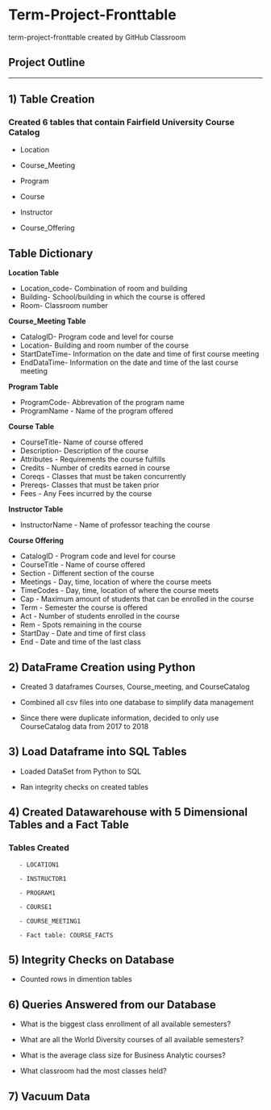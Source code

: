 # Term-Project-Fronttable
term-project-fronttable created by GitHub Classroom


## Project Outline
--- 


## 1) Table Creation

### Created 6 tables that contain Fairfield University Course Catalog

   - Location
   
   - Course_Meeting
   
   - Program
   
   - Course
   
   - Instructor
   
   - Course_Offering
   
   
## Table Dictionary

**Location Table** 
  - Location_code- Combination of room and building 
  - Building- School/building in which the course is offered
  - Room- Classroom number

**Course_Meeting Table**
  - CatalogID- Program code and level for course
  - Location- Building and room number of the course
  - StartDateTime- Information on the date and time of first course meeting
  - EndDataTime- Information on the date and time of the last course meeting
  
**Program Table**
  - ProgramCode- Abbrevation of the program name 
  - ProgramName - Name of the program offered
  
**Course Table**
  - CourseTitle- Name of course offered 
  - Description- Description of the course
  - Attributes - Requirements the course fulfills
  - Credits - Number of credits earned in course
  - Coreqs - Classes that must be taken concurrently 
  - Prereqs- Classes that must be taken prior 
  - Fees - Any Fees incurred by the course
  
**Instructor Table**
  - InstructorName - Name of professor teaching the course
  
**Course Offering**
  - CatalogID - Program code and level for course
  - CourseTitle - Name of course offered
  - Section - Different section of the course
  - Meetings  - Day, time, location of where the course meets
  - TimeCodes - Day, time, location of where the course meets
  - Cap - Maximum amount of students that can be enrolled in the course
  - Term - Semester the course is offered 
  - Act - Number of students enrolled in the course
  - Rem - Spots remaining in the course
  - StartDay - Date and time of first class
  - End - Date and time of the last class
 
## 2) DataFrame Creation using Python
  
  - Created 3 dataframes Courses, Course_meeting, and CourseCatalog
  
  - Combined all csv files into one database to simplify data management 
  
  - Since there were duplicate information, decided to only use CourseCatalog data from 2017 to 2018
  
 
## 3) Load Dataframe into SQL Tables

  - Loaded DataSet from Python to SQL
  
  - Ran integrity checks on created tables
  
  
  
## 4) Created Datawarehouse with 5 Dimensional Tables and a Fact Table
  
### Tables Created
  
       - LOCATION1
   
       - INSTRUCTOR1
   
       - PROGRAM1
   
       - COURSE1
   
       - COURSE_MEETING1
   
       - Fact table: COURSE_FACTS
       
   
   
## 5) Integrity Checks on Database
   
   - Counted rows in dimention tables
   
   
   
## 6) Queries Answered from our Database
 
  - What is the biggest class enrollment of all available semesters?
  
  - What are all the World Diversity courses of all available semesters?
  
  - What is the average class size for Business Analytic courses?
  
  - What classroom had the most classes held?
  
 
 
 ## 7) Vacuum Data 